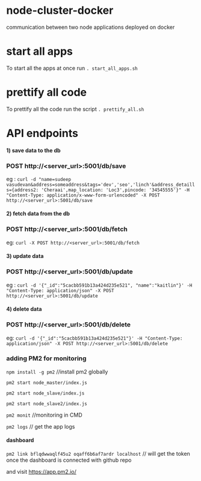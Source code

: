 # node-cluster-docker
communication between two node applications deployed on docker
# start all apps
To start all the apps at once run `. start_all_apps.sh`
# prettify all code
To prettify all the code run the script `. prettify_all.sh`

# API endpoints
#### 1) save data to the db
### POST http://<server_url>:5001/db/save 

eg : `curl -d "name=sudeep vasudevan&address=someaddress&tags='dev','seo','linch'&address_detaills={address2: 'Cheraai',map_location: 'Loc3',pincode: '34545555'}" -H "Content-Type: application/x-www-form-urlencoded" -X POST http://<server_url>:5001/db/save`

#### 2) fetch data from the db
### POST http://<server_url>:5001/db/fetch
eg: `curl -X POST http://<server_url>:5001/db/fetch`

#### 3) update data
### POST http://<server_url>:5001/db/update

eg : `curl -d '{"_id":"5cacbb591b13a424d235e521", "name":"kaitlin"}' -H "Content-Type: application/json" -X POST http://<server_url>:5001/db/update`

#### 4) delete data
### POST http://<server_url>:5001/db/delete 

eg: `curl -d '{"_id":"5cacbb591b13a424d235e521"}' -H "Content-Type: application/json" -X POST http://<server_url>:5001/db/delete`

### adding PM2 for monitoring

`npm install -g pm2` //install pm2 globally

``pm2 start node_master/index.js``

``pm2 start node_slave/index.js``

``pm2 start node_slave2/index.js``

`pm2 monit` //monitoring in CMD

`pm2 logs` // get the app logs

#### dashboard

`pm2 link bflqdwwaqlf45u2 oqaff6b6af7ardr localhost` // will get the token once the dashboard is connected with github repo

and visit https://app.pm2.io/